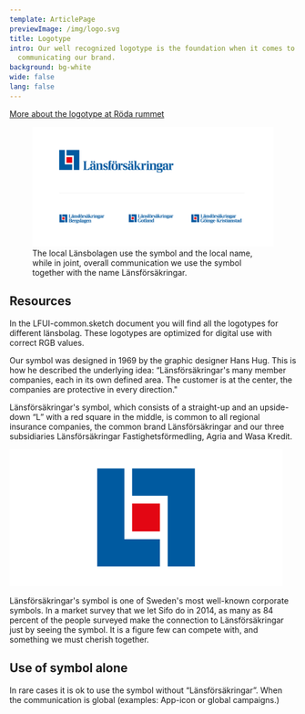 ```yaml
---
template: ArticlePage
previewImage: /img/logo.svg
title: Logotype
intro: Our well recognized logotype is the foundation when it comes to
  communicating our brand.
background: bg-white
wide: false
lang: false
---
```

[More about the logotype at Röda rummet](https://cloud.brandmaster.com/brandcenter/se/lansforsakringar/component/default/5115)

<figure class="Image Image__border"><img src="/img/logotype.png" srcset="/img/logotype.png 2x" alt=""><figcaption><div class="Image__caption">The local Länsbolagen use the symbol and the local name, while in joint, overall communication we use the symbol together with the name Länsförsäkringar.</div></figcaption></figure>

## Resources

In the LFUI-common.sketch document you will find all the logotypes for different länsbolag. These logotypes are optimized for digital use with correct RGB values.

<section>
<Collapse title="The symbol"><div class="content">

<div class="ImageBlock ImageBlock__right"><div class="ImageBlock__content">

Our symbol was designed in 1969 by the graphic designer Hans Hug. This is how he described the underlying idea: “Länsförsäkringar's many member companies, each in its own defined area. The customer is at the center, the companies are protective in every direction."

Länsförsäkringar's symbol, which consists of a straight-up and an upside-down “L” with a red square in the middle, is common to all regional insurance companies, the common brand Länsförsäkringar and our three subsidiaries Länsförsäkringar Fastighetsförmedling, Agria and Wasa Kredit.</div><div class="ImageBlock__object"><img class="ImageBlock__image" src="/img/logo.svg" alt="" /></div></div>
</div></Collapse>
<Collapse title="Symbol recognition"><div class="content">





Länsförsäkringar's symbol is one of Sweden's most well-known corporate symbols. In a market survey that we let Sifo do in 2014, as many as 84 percent of the people surveyed make the connection to Länsförsäkringar just by seeing the symbol. It is a figure few can compete with, and something we must cherish together.


</div></Collapse>
</section>

## Use of symbol alone

In rare cases it is ok to use the symbol without “Länsförsäkringar”. When the communication is global (examples: App-icon or global campaigns.)